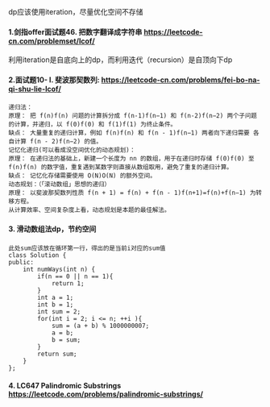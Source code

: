 dp应该使用iteration，尽量优化空间不存储
#### 1.剑指offer面试题46. 把数字翻译成字符串 https://leetcode-cn.com/problemset/lcof/

利用iteration是自底向上的dp，而利用迭代（recursion）是自顶向下dp

#### 2.面试题10- I. 斐波那契数列: https://leetcode-cn.com/problems/fei-bo-na-qi-shu-lie-lcof/

```
递归法：
原理： 把 f(n)f(n) 问题的计算拆分成 f(n-1)f(n−1) 和 f(n-2)f(n−2) 两个子问题的计算，并递归，以 f(0)f(0) 和 f(1)f(1) 为终止条件。
缺点： 大量重复的递归计算，例如 f(n)f(n) 和 f(n - 1)f(n−1) 两者向下递归需要 各自计算 f(n - 2)f(n−2) 的值。
记忆化递归(可以看成没空间优化的动态规划)：
原理： 在递归法的基础上，新建一个长度为 nn 的数组，用于在递归时存储 f(0)f(0) 至 f(n)f(n) 的数字值，重复遇到某数字则直接从数组取用，避免了重复的递归计算。
缺点： 记忆化存储需要使用 O(N)O(N) 的额外空间。
动态规划：（「滚动数组」思想的递归）
原理： 以斐波那契数列性质 f(n + 1) = f(n) + f(n - 1)f(n+1)=f(n)+f(n−1) 为转移方程。
从计算效率、空间复杂度上看，动态规划是本题的最佳解法。
```
#### 3. 滑动数组法dp，节约空间

```
此处sum应该放在循环第一行，得出的是当前i对应的sum值
class Solution {
public:
    int numWays(int n) {
        if(n == 0 || n == 1){
            return 1;
        }
        int a = 1;
        int b = 1;
        int sum = 2;
        for(int i = 2; i <= n; ++i ){
            sum = (a + b) % 1000000007;
            a = b;
            b = sum;         
        }
        return sum;
    }
};
```

#### 4. LC647 Palindromic Substrings https://leetcode.com/problems/palindromic-substrings/
